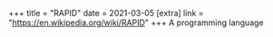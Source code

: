 +++
title = "RAPID"
date = 2021-03-05
[extra]
link = "https://en.wikipedia.org/wiki/RAPID"
+++
A programming language


